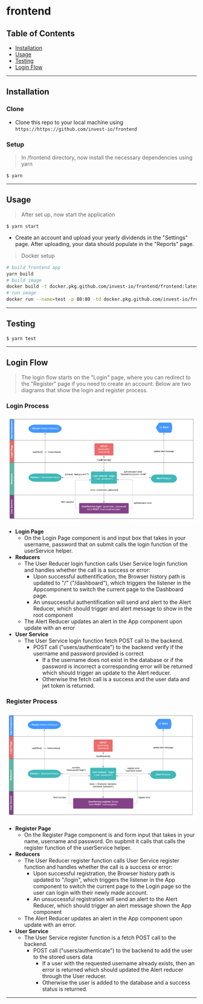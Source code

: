 # frontend

## Table of Contents 

- [Installation](#installation)
- [Usage](#usage)
- [Testing](#installation)
- [Login Flow](#login)

---

## Installation

### Clone

- Clone this repo to your local machine using `https://https://github.com/invest-io/frontend`

### Setup

> In /frontend directory, now install the necessary dependencies using yarn

```shell
$ yarn
```

---

## Usage

> After set up, now start the application

```shell
$ yarn start
```

- Create an account and upload your yearly dividends in the "Settings" page.  After uploading, your data should populate in the "Reports" page.

> Docker setup
```sh
# build frontend app
yarn build
# build image
docker build -t docker.pkg.github.com/invest-io/frontend/frontend:latest .
# run image
docker run --name=test -p 80:80 -td docker.pkg.github.com/invest-io/frontend/frontend:latest
```

---

## Testing
```shell
$ yarn test
```
---

## Login Flow

> The login flow starts on the "Login" page, where you can redirect to the "Register" page if you need to create an account.  Below are two diagrams that show the login and register process.

### Login Process

![Alt text](public/login.png?raw=true "Login page flow")

- **Login Page**
    - On the Login Page component is and input box that takes in your username, password that on submit calls the login function of the userService helper.
- **Reducers**
    - The User Reducer login function calls User Service login function and handles whether the call is a success or error:
        - Upon successful authentification, the Browser history path is updated to "/" ("/dashboard"), which triggers the listener in the Appcomponent to switch the current page to the Dashboard page. 
        - An unsuccessful authentification will send and alert to the Alert Reducer, which should trigger and alert message to show in the root <App> component
    - The Alert Reducer updates an alert in the App component upon update with an error
- **User Service**
    - The User Service login function fetch POST call to the backend.
        - POST call ("users/authenticate") to the backend verify if the username and password provided is correct
            - If a the username does not exist in the database or if the password is incorrect a corresponding error will be returned which should trigger an update to the Alert reducer.
            - Otherwise the fetch call is a success and the user data and jwt token is returned.


### Register Process

![Alt text](public/register.png?raw=true "Register page flow")

- **Register Page**
    - On the Register Page component is and form input that takes in your name, username and password. On supbmit it calls  that calls the register function of the userService helper.
- **Reducers**
    - The User Reducer register function calls User Service register function and handles whether the call is a success or error:
        - Upon successful registration, the Browser history path is updated to "/login", which triggers the listener in the App component to switch the current page to the Login page so the user can login with their newly made account. 
        - An unsuccessful registration will send an alert to the Alert Reducer, which should trigger an alert message shown the App component
    - The Alert Reducer updates an alert in the App component upon update with an error.
- **User Service**
    - The User Service register function is a fetch POST call to the backend.
        - POST call ("users/authenticate") to the backend to add the user to the stored users data
            - If a user with the requested username already exists, then an error is returned which should updated the Alert reducer through the User reducer.
            - Otherwise the user is added to the database and a success status is returned.

---


